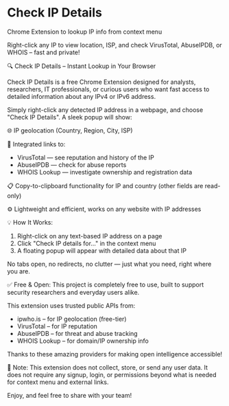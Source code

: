 # Check IP Details
 Chrome Extension to lookup IP info from context menu


 Right-click any IP to view location, ISP, and check VirusTotal, AbuseIPDB, or WHOIS – fast and private!


🔍 Check IP Details – Instant Lookup in Your Browser

Check IP Details is a free Chrome Extension designed for analysts, researchers, IT professionals, or curious users who want fast access to detailed information about any IPv4 or IPv6 address.

Simply right-click any detected IP address in a webpage, and choose "Check IP Details". A sleek popup will show:

🌐 IP geolocation (Country, Region, City, ISP)

🧠 Integrated links to:
- VirusTotal — see reputation and history of the IP
- AbuseIPDB — check for abuse reports
- WHOIS Lookup — investigate ownership and registration data

📋 Copy-to-clipboard functionality for IP and country (other fields are read-only)

⚙️ Lightweight and efficient, works on any website with IP addresses

💡 How It Works:
1. Right-click on any text-based IP address on a page
2. Click "Check IP details for..." in the context menu
3. A floating popup will appear with detailed data about that IP

No tabs open, no redirects, no clutter — just what you need, right where you are.

✅ Free & Open:
This project is completely free to use, built to support security researchers and everyday users alike.

This extension uses trusted public APIs from:
- ipwho.is – for IP geolocation (free-tier)
- VirusTotal – for IP reputation
- AbuseIPDB – for threat and abuse tracking
- WHOIS Lookup – for domain/IP ownership info

Thanks to these amazing providers for making open intelligence accessible!

🙏 Note:
This extension does not collect, store, or send any user data. It does not require any signup, login, or permissions beyond what is needed for context menu and external links.

Enjoy, and feel free to share with your team!

